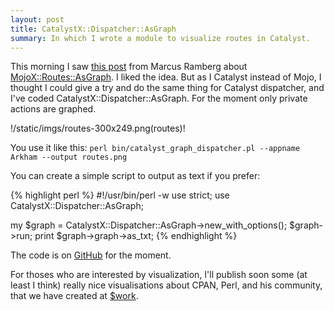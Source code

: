 ```yaml
---
layout: post
title: CatalystX::Dispatcher::AsGraph
summary: In which I wrote a module to visualize routes in Catalyst.
---
```


This morning I saw [this post](http://marcus.nordaaker.com/2009/05/awesome-route-graph-with-mojoxroutesasgraph/) from Marcus Ramberg about [MojoX::Routes::AsGraph](http://search.cpan.org/perldoc?MojoX::Routes::AsGraph). I liked the idea. But as I Catalyst instead of Mojo, I thought I could give a try and do the same thing for Catalyst dispatcher, and I've coded CatalystX::Dispatcher::AsGraph. For the moment only private actions are graphed.

!/static/imgs/routes-300x249.png(routes)!

You use it like this: `perl bin/catalyst_graph_dispatcher.pl --appname Arkham --output routes.png`

You can create a simple script to output as text if you prefer:

{% highlight perl %}
#!/usr/bin/perl -w
use strict;
use CatalystX::Dispatcher::AsGraph;

my $graph = CatalystX::Dispatcher::AsGraph->new_with_options();
$graph->run;
print $graph->graph->as_txt;
{% endhighlight %}

The code is on [GitHub](http://github.com/franckcuny/CatalystX--Dispatcher--AsGraph/tree/master) for the moment.

For thoses who are interested by visualization, I'll publish soon some (at least I think) really nice visualisations about CPAN, Perl, and his community, that we have created at [$work](http://rtgi.fr).

